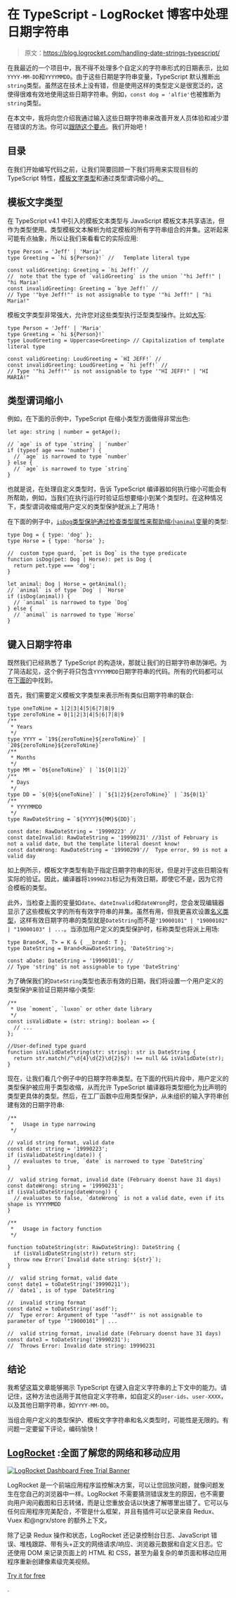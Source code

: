 # 在 TypeScript - LogRocket 博客中处理日期字符串

> 原文：<https://blog.logrocket.com/handling-date-strings-typescript/>

在我最近的一个项目中，我不得不处理多个自定义的字符串形式的日期表示，比如`YYYY-MM-DD`和`YYYYMMDD`。由于这些日期是字符串变量，TypeScript 默认推断出`string`类型。虽然这在技术上没有错，但是使用这样的类型定义是很宽泛的，这使得很难有效地使用这些日期字符串。例如，`const dog = 'alfie'`也被推断为`string`类型。

在本文中，我将向您介绍我通过输入这些日期字符串来改善开发人员体验和减少潜在错误的方法。你可以[跟随这个要点](https://gist.github.com/aperkaz/580e72b98eba5afac30549387562655d)。我们开始吧！

## 目录

在我们开始编写代码之前，让我们简要回顾一下我们将用来实现目标的 TypeScript 特性，[模板文字类型](https://www.typescriptlang.org/docs/handbook/2/template-literal-types.html)和通过类型谓词缩小的[。](https://www.typescriptlang.org/docs/handbook/2/narrowing.html#using-type-predicates)

## 模板文字类型

在 TypeScript v4.1 中引入的模板文本类型与 JavaScript 模板文本共享语法，但作为类型使用。类型模板文本解析为给定模板的所有字符串组合的并集。这听起来可能有点抽象，所以让我们来看看它的实际应用:

```
type Person = 'Jeff' | 'Maria'
type Greeting = `hi ${Person}!` //   Template literal type

const validGreeting: Greeting = `hi Jeff!` // 
//  note that the type of `validGreeting` is the union `"hi Jeff!" | "hi Maria!`
const invalidGreeting: Greeting = `bye Jeff!` // 
// Type '"bye Jeff!"' is not assignable to type '"hi Jeff!" | "hi Maria!"

```

模板文字类型非常强大，允许您对这些类型执行泛型类型操作。比如[大写](https://www.typescriptlang.org/docs/handbook/2/template-literal-types.html#capitalizestringtype):

```
type Person = 'Jeff' | 'Maria'
type Greeting = `hi ${Person}!`
type LoudGreeting = Uppercase<Greeting> // Capitalization of template literal type

const validGreeting: LoudGreeting = `HI JEFF!` // 
const invalidGreeting: LoudGreeting = `hi jeff!` // 
// Type '"hi Jeff!"' is not assignable to type '"HI JEFF!" | "HI MARIA!"

```

## 类型谓词缩小

例如，在下面的示例中，TypeScript 在缩小类型方面做得非常出色:

```
let age: string | number = getAge();

// `age` is of type `string` | `number`
if (typeof age === 'number') {
  // `age` is narrowed to type `number`
} else {
  // `age` is narrowed to type `string`
}

```

也就是说，在处理自定义类型时，告诉 TypeScript 编译器如何执行缩小可能会有所帮助，例如，当我们在执行运行时验证后想要缩小到某个类型时。在这种情况下，类型谓词收缩或用户定义的类型保护就派上了用场！

在下面的例子中，[`isDog`类型保护通过检查类型属性来帮助缩小`animal`变量](https://blog.logrocket.com/how-to-use-type-guards-typescript/)的类型:

```
type Dog = { type: 'dog' };
type Horse = { type: 'horse' };

//  custom type guard, `pet is Dog` is the type predicate
function isDog(pet: Dog | Horse): pet is Dog {
  return pet.type === 'dog';
}

let animal: Dog | Horse = getAnimal();
// `animal` is of type `Dog` | `Horse`
if (isDog(animal)) {
  // `animal` is narrowed to type `Dog`
} else {
  // `animal` is narrowed to type `Horse`
}

```

## 键入日期字符串

既然我们已经熟悉了 TypeScript 的构造块，那就让我们的日期字符串防弹吧。为了简洁起见，这个例子将只包含`YYYYMMDD`日期字符串的代码。所有的代码都可以在[下面的](https://gist.github.com/aperkaz/580e72b98eba5afac30549387562655d)中找到。

首先，我们需要定义模板文字类型来表示所有类似日期字符串的联合:

```
type oneToNine = 1|2|3|4|5|6|7|8|9
type zeroToNine = 0|1|2|3|4|5|6|7|8|9
/**
 * Years
 */
type YYYY = `19${zeroToNine}${zeroToNine}` | `20${zeroToNine}${zeroToNine}`
/**
 * Months
 */
type MM = `0${oneToNine}` | `1${0|1|2}`
/**
 * Days
 */
type DD = `${0}${oneToNine}` | `${1|2}${zeroToNine}` | `3${0|1}`
/**
 * YYYYMMDD
 */
type RawDateString = `${YYYY}${MM}${DD}`;

const date: RawDateString = '19990223' // 
const dateInvalid: RawDateString = '19990231' //31st of February is not a valid date, but the template literal doesnt know!
const dateWrong: RawDateString = '19990299'//  Type error, 99 is not a valid day

```

如上例所示，模板文字类型有助于指定日期字符串的形状，但是对于这些日期没有实际的验证。因此，编译器将`19990231`标记为有效日期，即使它不是，因为它符合模板的类型。

此外，当检查上面的变量如`date`、`dateInvalid`和`dateWrong`时，您会发现编辑器显示了这些模板文字的所有有效字符串的并集。虽然有用，但我更喜欢设置[名义类型](https://michalzalecki.com/nominal-typing-in-typescript/#approach-4-intersection-types-and-brands)，这样有效日期字符串的类型就是`DateString`而不是`"19000101" | "19000102" | "19000103" | ...`。当添加用户定义的类型保护时，标称类型也将派上用场:

```
type Brand<K, T> = K & { __brand: T };
type DateString = Brand<RawDateString, 'DateString'>;

const aDate: DateString = '19990101'; // 
// Type 'string' is not assignable to type 'DateString'

```

为了确保我们的`DateString`类型也表示有效的日期，我们将设置一个用户定义的类型保护来验证日期并缩小类型:

```
/**
 * Use `moment`, `luxon` or other date library
 */
const isValidDate = (str: string): boolean => {
  // ...
};

//User-defined type guard
function isValidDateString(str: string): str is DateString {
  return str.match(/^\d{4}\d{2}\d{2}$/) !== null && isValidDate(str);
}

```

现在，让我们看几个例子中的日期字符串类型。在下面的代码片段中，用户定义的类型保护被应用于类型收缩，从而允许 TypeScript 编译器将类型细化为比声明的类型更具体的类型。然后，在工厂函数中应用类型保护，从未组织的输入字符串创建有效的日期字符串:

```
/**
 *   Usage in type narrowing
 */

// valid string format, valid date
const date: string = '19990223';
if (isValidDateString(date)) {
  // evaluates to true, `date` is narrowed to type `DateString` 
}

//  valid string format, invalid date (February doenst have 31 days)
const dateWrong: string = '19990231';
if (isValidDateString(dateWrong)) {
  // evaluates to false, `dateWrong` is not a valid date, even if its shape is YYYYMMDD 
}

/**
 *   Usage in factory function
 */

function toDateString(str: RawDateString): DateString {
  if (isValidDateString(str)) return str;
  throw new Error(`Invalid date string: ${str}`);
}

//  valid string format, valid date
const date1 = toDateString('19990211');
// `date1`, is of type `DateString`

//  invalid string format
const date2 = toDateString('asdf');
//  Type error: Argument of type '"asdf"' is not assignable to parameter of type '"19000101" | ...

//  valid string format, invalid date (February doenst have 31 days)
const date3 = toDateString('19990231');
//  Throws Error: Invalid date string: 19990231

```

## 结论

我希望这篇文章能够揭示 TypeScript 在键入自定义字符串的上下文中的能力。请记住，这种方法也适用于其他自定义字符串，如自定义的`user-ids`、`user-XXXX`，以及其他日期字符串，如`YYYY-MM-DD`。

当组合用户定义的类型保护、模板文字字符串和名义类型时，可能性是无限的。有问题一定要留下评论，编码愉快！

## [LogRocket](https://lp.logrocket.com/blg/typescript-signup) :全面了解您的网络和移动应用

[![LogRocket Dashboard Free Trial Banner](img/d6f5a5dd739296c1dd7aab3d5e77eeb9.png)](https://lp.logrocket.com/blg/typescript-signup)

LogRocket 是一个前端应用程序监控解决方案，可以让您回放问题，就像问题发生在您自己的浏览器中一样。LogRocket 不需要猜测错误发生的原因，也不需要向用户询问截图和日志转储，而是让您重放会话以快速了解哪里出错了。它可以与任何应用程序完美配合，不管是什么框架，并且有插件可以记录来自 Redux、Vuex 和@ngrx/store 的额外上下文。

除了记录 Redux 操作和状态，LogRocket 还记录控制台日志、JavaScript 错误、堆栈跟踪、带有头+正文的网络请求/响应、浏览器元数据和自定义日志。它还使用 DOM 来记录页面上的 HTML 和 CSS，甚至为最复杂的单页面和移动应用程序重新创建像素级完美视频。

[Try it for free](https://lp.logrocket.com/blg/typescript-signup)

.